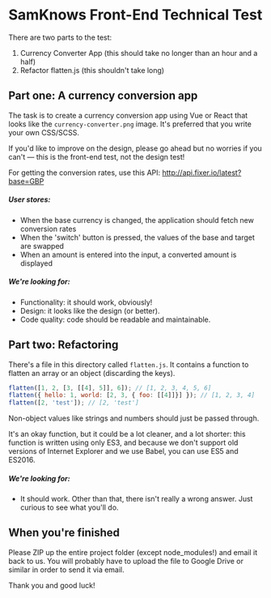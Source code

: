 # SamKnows Front-End Technical Test

There are two parts to the test:

1. Currency Converter App (this should take no longer than an hour and a half)
2. Refactor flatten.js (this shouldn't take long)


## Part one: A currency conversion app

The task is to create a currency conversion app using Vue or React that looks
like the `currency-converter.png` image.
It's preferred that you write your own CSS/SCSS.

If you'd like to improve on the design, please go ahead but no
worries if you can't — this is the front-end test, not the design test!

For getting the conversion rates, use this API: http://api.fixer.io/latest?base=GBP

##### User stores:
- When the base currency is changed, the application should fetch new conversion rates
- When the 'switch' button is pressed, the values of the base and target are swapped
- When an amount is entered into the input, a converted amount is displayed

##### We're looking for:
- Functionality: it should work, obviously!
- Design: it looks like the design (or better).
- Code quality: code should be readable and maintainable.


## Part two: Refactoring

There's a file in this directory called `flatten.js`. It contains a function to
flatten an array or an object (discarding the keys).

```js
flatten([1, 2, [3, [[4], 5]], 6]); // [1, 2, 3, 4, 5, 6]
flatten({ hello: 1, world: [2, 3, { foo: [[4]]}] }); // [1, 2, 3, 4]
flatten([2, 'test']); // [2, 'test']
```

Non-object values like strings and numbers should just be passed through.

It's an okay function, but it could be a lot cleaner, and a lot shorter: this
function is written using only ES3, and because we don't support old versions
of Internet Explorer and we use Babel, you can use ES5 and ES2016.

##### We're looking for:
- It should work. Other than that, there isn't really a wrong answer. Just curious
to see what you'll do.


## When you're finished

Please ZIP up the entire project folder (except node_modules!) and email it back to us.
You will probably have to upload the file to Google Drive or similar in order to send it via email.

Thank you and good luck!
